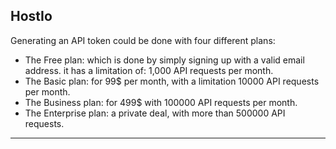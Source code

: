 ## HostIo
Generating an API token could be done with four different plans:
 - The Free plan: which is done by simply signing up with a valid email address. it has a limitation of: 1,000 API requests per month.
 - The Basic plan: for 99$ per month, with a limitation 10000 API requests per month.
 - The Business plan: for 499$ with 100000 API requests per month.
 - The Enterprise plan: a private deal, with more than 500000 API requests.
---
